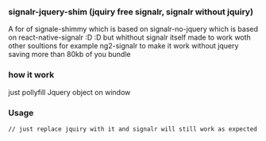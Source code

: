 ### signalr-jquery-shim (jquiry free signalr, signalr without jquiry)
A for of signale-shimmy which is based on signalr-no-jquery which is based on react-native-signalr :D :D
but whithout signalr itself made to work woth other soultions for example ng2-signalr to make it work without jquery saving more than 80kb of you bundle

### how it work
just pollyfill Jquery object on window

### Usage

```
// just replace jquiry with it and signalr will still work as expected
```
